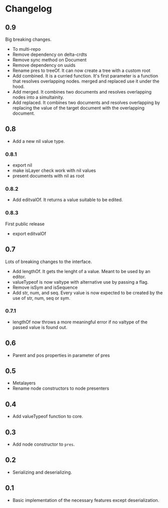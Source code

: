 # Changelog

## 0.9

Big breaking changes.

- To multi-repo
- Remove dependency on delta-crdts
- Remove sync method on Document
- Remove dependency on uuids
- Rename pres to treeOf. It can now create a tree with a custom root
- Add combined. It is a curried function. It's first parameter is a function that resolves overlapping nodes. merged and replaced use it under the hood.
- Add merged. It combines two documents and resolves overlapping nodes into a simultainity.
- Add replaced. It combines two documents and resolves overlapping by replacing the value of the target document with the overlapping document.

## 0.8

- Add a new nil value type.

### 0.8.1

- export nil
- make isLayer check work with nil values
- present documents with nil as root

### 0.8.2

- Add editvalOf. It returns a value suitable to be edited.

### 0.8.3

First public release

- export editvalOf

## 0.7

Lots of breaking changes to the interface.

- Add lengthOf. It gets the lenght of a value. Meant to be used by an editor.
- valueTypeof is now valtype with alternative use by passing a flag.
- Remove isSym and isSequence
- Add str, num, and seq. Every value is now expected to be created by the use of str, num, seq or sym.

### 0.7.1

- lengthOf now throws a more meaningful error if no valtype of the passed value is found out.

## 0.6

- Parent and pos properties in parameter of pres

## 0.5

- Metalayers
- Rename node constructors to node presenters

## 0.4

- Add valueTypeof function to core.

## 0.3

- Add node constructor to `pres`.

## 0.2

- Serializing and deserializing.

## 0.1

- Basic implementation of the necessary features except deserialization.
